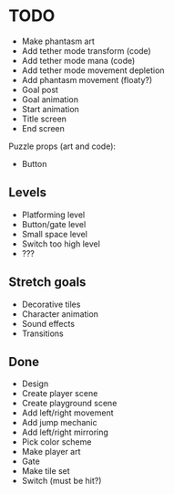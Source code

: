 # TODO

- Make phantasm art
- Add tether mode transform (code)
- Add tether mode mana (code)
- Add tether mode movement depletion
- Add phantasm movement (floaty?)
- Goal post
- Goal animation
- Start animation
- Title screen
- End screen

Puzzle props (art and code):
- Button

## Levels

- Platforming level
- Button/gate level
- Small space level
- Switch too high level
- ???


## Stretch goals

- Decorative tiles
- Character animation
- Sound effects
- Transitions

## Done

- Design
- Create player scene
- Create playground scene
- Add left/right movement
- Add jump mechanic
- Add left/right mirroring
- Pick color scheme
- Make player art
- Gate
- Make tile set
- Switch (must be hit?)
